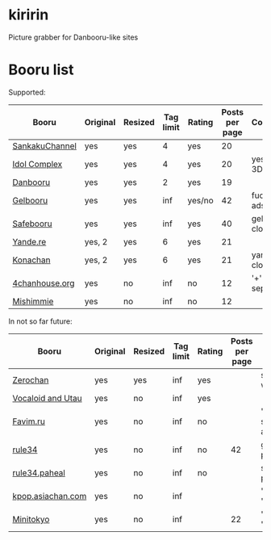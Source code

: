 # kiririn
Picture grabber for Danbooru-like sites

# Booru list
Supported:

Booru                                             |Original|Resized|Tag limit|Rating|Posts per page|Comment
--------------------------------------------------|--------|-------|---------|------|--------------|-------
[SankakuChannel](https://chan.sankakucomplex.com) |yes     |yes    |4        |yes   |20            |
[Idol Complex](https://idol.sankakucomplex.com)   |yes     |yes    |4        |yes   |20            |yes, 3DPD
[Danbooru](https://danbooru.donmai.us/)           |yes     |yes    |2        |yes   |19            |
[Gelbooru](http://gelbooru.com/)                  |yes     |yes    |inf      |yes/no|42            |fucking ads
[Safebooru](http://safebooru.org/)                |yes     |yes    |inf      |yes   |40            |gelbooru clone
[Yande.re](https://yande.re)                      |yes, 2  |yes    |6        |yes   |21            |
[Konachan](http://konachan.com/)                  |yes, 2  |yes    |6        |yes   |21            |yande.re clone
[4chanhouse.org](http://shimmie.4chanhouse.org/)  |yes     |no     |inf      |no    |12            |'+' as tag separator
[Mishimmie](http://shimmie.katawa-shoujo.com/)    |yes     |no     |inf      |no    |12            |

In not so far future:

Booru                                             |Original|Resized|Tag limit|Rating|Posts per page|Comment
--------------------------------------------------|--------|-------|---------|------|--------------|-------
[Zerochan](http://www.zerochan.net/)              |yes     |yes    |inf      |yes   |              |some troubles with JS
[Vocaloid and Utau](http://vocalo.booru.org)      |yes     |no     |inf      |yes   |              |
[Favim.ru](Favim.ru)                              |yes     |no     |inf      |no    |              |',' as tag separator '+' as whitespace
[rule34](rule34.xxx)                              |yes     |no     |inf      |no    |42            |gelbooru-powered
[rule34.paheal](rule34.paheal.net)                |yes     |no     |inf      |no    |              |shimmie-powered
[kpop.asiachan.com](kpop.asiachan.com)            |yes     |no     |inf      |      |              |','=tag_sep '+'=whitespace
[Minitokyo](Minitokyo)                            |yes     |no     |inf      |      |22            |','=tag_sep '+'=whitespace